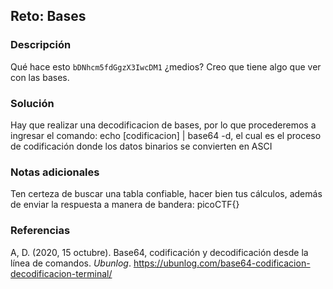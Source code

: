 ## Reto: Bases
### Descripción
Qué hace esto `bDNhcm5fdGgzX3IwcDM1` ¿medios? Creo que tiene algo que ver con las bases.
### Solución
Hay que realizar una decodificacion de bases, por lo que procederemos a ingresar el comando: echo [codificacion] | base64 -d, el cual es el proceso de codificación donde los datos binarios se convierten en ASCI

### Notas adicionales

Ten certeza de buscar una tabla confiable, hacer bien tus cálculos, además de enviar la respuesta a manera de bandera: picoCTF{}
### Referencias
A, D. (2020, 15 octubre). Base64, codificación y decodificación desde la línea de comandos. _Ubunlog_. https://ubunlog.com/base64-codificacion-decodificacion-terminal/